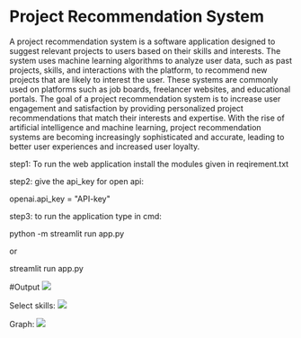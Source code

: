 # Project Recommendation System



A project recommendation system is a software application designed to suggest relevant projects to users based on their skills and interests. The system uses machine learning algorithms to analyze user data, such as past projects, skills, and interactions with the platform, to recommend new projects that are likely to interest the user.
These systems are commonly used on platforms such as job boards, freelancer websites, and educational portals. The goal of a project recommendation system is to increase user engagement and satisfaction by providing personalized project recommendations that match their interests and expertise.
 With the rise of artificial intelligence and machine learning, project recommendation systems are becoming increasingly sophisticated and accurate, leading to better user experiences and increased user loyalty.
 
 step1:
 To run the web application install the modules given in reqirement.txt
 
 step2:
 give the api_key for open api:
 
 openai.api_key = "API-key"
 
 step3:
 to run the application type in cmd:
 
 python -m streamlit run app.py
 
 or
 
 streamlit run app.py
 
 
 #Output
 <img src=https://user-images.githubusercontent.com/86301469/226154091-b54f035f-fee5-4d91-bc0f-3a637f1307de.png>

Select skills:
<img src=https://user-images.githubusercontent.com/86301469/226154180-01da5276-a7cf-442d-a3c8-2bf016fc4b3e.png>

Graph:
<img src=https://user-images.githubusercontent.com/86301469/226154277-b882baec-6f39-483f-94d3-01c75e7ee8bd.png>

 
 
